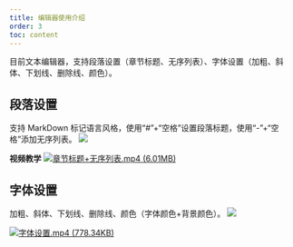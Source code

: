 ```yaml
---
title: 编辑器使用介绍
order: 3
toc: content
---
```


目前文本编辑器，支持段落设置（章节标题、无序列表）、字体设置（加粗、斜体、下划线、删除线、颜色）。

## 段落设置

支持 MarkDown 标记语言风格，使用“#”+“空格”设置段落标题，使用“-”+“空格”添加无序列表。
![](/55926895.png)

**视频教学**
[![章节标题+无序列表.mp4 (6.01MB)](https://gw.alipayobjects.com/mdn/prod_resou/afts/img/A*NNs6TKOR3isAAAAAAAAAAABkARQnAQ)]()

## 字体设置

加粗、斜体、下划线、删除线、颜色（字体颜色+背景颜色）。
![](/97532565.png)

[![字体设置.mp4 (778.34KB)](https://gw.alipayobjects.com/mdn/prod_resou/afts/img/A*NNs6TKOR3isAAAAAAAAAAABkARQnAQ)]()
